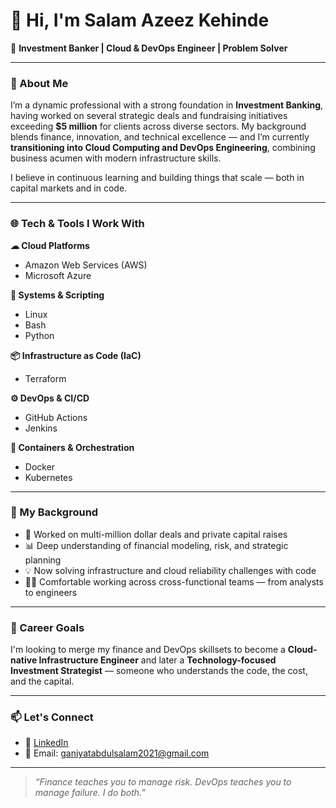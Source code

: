 # 👋 Hi, I'm Salam Azeez Kehinde

🚀 **Investment Banker | Cloud & DevOps Engineer | Problem Solver**

---

### 🧠 About Me

I’m a dynamic professional with a strong foundation in **Investment Banking**, having worked on several strategic deals and fundraising initiatives exceeding **$5 million** for clients across diverse sectors. My background blends finance, innovation, and technical excellence — and I’m currently **transitioning into Cloud Computing and DevOps Engineering**, combining business acumen with modern infrastructure skills.

I believe in continuous learning and building things that scale — both in capital markets and in code.

---

### 🌐 Tech & Tools I Work With

**☁ Cloud Platforms**  
- Amazon Web Services (AWS)  
- Microsoft Azure  

**🐧 Systems & Scripting**  
- Linux  
- Bash  
- Python  

**📦 Infrastructure as Code (IaC)**  
- Terraform  

**⚙ DevOps & CI/CD**  
- GitHub Actions  
- Jenkins  

**🐳 Containers & Orchestration**  
- Docker  
- Kubernetes  

---

### 💼 My Background

- 💸 Worked on multi-million dollar deals and private capital raises  
- 📊 Deep understanding of financial modeling, risk, and strategic planning  
- 💡 Now solving infrastructure and cloud reliability challenges with code  
- 🧑‍💻 Comfortable working across cross-functional teams — from analysts to engineers  

---

### 🎯 Career Goals

I'm looking to merge my finance and DevOps skillsets to become a **Cloud-native Infrastructure Engineer** and later a **Technology-focused Investment Strategist** — someone who understands the code, the cost, and the capital.

---

### 📫 Let's Connect

- 🔗 [LinkedIn](https://www.linkedin.com/in/salam-azeez-kehinde-aat-aca-93a776213/)
- 📧 Email: ganiyatabdulsalam2021@gmail.com

---

> *“Finance teaches you to manage risk. DevOps teaches you to manage failure. I do both.”*

